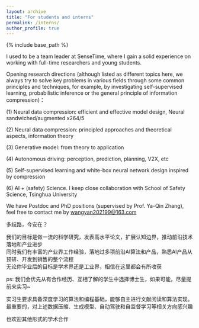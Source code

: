```yaml
---
layout: archive
title: "For students and interns"
permalink: /interns/
author_profile: true
---
```



{% include base_path %}


I used to be a team leader at SenseTime, where I gain a solid experience on working with full-time researchers and young students.

Opening research directions (although listed as different topics here, we always try to solve key problems in various fields through some common principles and techniques, for example, by investigating self-supervised learning, probabilistic inference or the general principle of information compression)：   

(1) Neural data compression: efficient and effective model design, Neural sandwiched/augmented x264/5  

(2) Neural data compression: principled approaches and theoretical aspects, information theory  

(3) Generative model: from theory to application  

(4) Autonomous driving: perception, prediction, planning, V2X, etc    

(5) Self-supervised learning and white-box neural network design inspired by compression    

(6) AI + (safety) Science. I keep close collaboration with School of Safety Science, Tsinghua University        

We have Postdoc and PhD positions (supervised by Prof. Ya-Qin Zhang), feel free to contact me by wangyan202199@163.com  

多歧路，今安在？  

我们的目标是做一流的科学研究，发表高水平论文，扩展认知边界，推动前沿技术落地和产业进步   
同时我们有丰富的产业界工作经验，落地过多项前沿AI算法和产品，熟悉AI产品从预研、开发到销售的整个流程   
无论你毕业后的目标是学术界还是工业界，相信在这里都会有所收获

ps: 我们会优先从有合作经历、互相了解的学生中选择博士生，如果可能，尽量提前来实习~  

实习生要求具备深度学习的算法和编程基础，能够自主进行文献阅读和算法实现。最重要的，对上述数据压缩、生成模型、自动驾驶和自监督学习等相关方向感兴趣   

也欢迎其他形式的学术合作  

